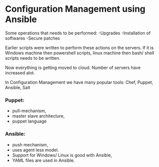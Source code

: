 # Configuration Management using Ansible

Some operations that needs to be performed: 
-Upgrades
-Installation of softwares
-Secure patches

Earlier scripts were written to perform these actions on the servers. If it is Windows machine then powershell scripts, linux machine then bash/ shell scripts needs to be written.

Now everything is getting moved to cloud. Number of servers have increased alot.

In Configuration Management we have many popular tools: Chef, Puppet, Ansible, Salt

### Puppet: 
- pull-mechanism,
- master slave architecture,
- puppet language
  
### Ansible: 
- push mechanism,
- uses agent less model.
- Support for Windows/ Linux is good with Ansible,
- YAML files are used in Ansible.






